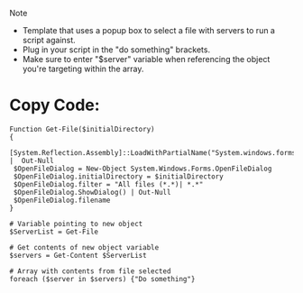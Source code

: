 > [!NOTE]
> - Template that uses a popup box to select a file with servers to run a script against.
> - Plug in your script in the "do something" brackets.
> - Make sure to enter "$server" variable when referencing the object you're targeting within the array.


# Copy Code:
```
Function Get-File($initialDirectory) 
{    
 [System.Reflection.Assembly]::LoadWithPartialName("System.windows.forms") |  Out-Null 
 $OpenFileDialog = New-Object System.Windows.Forms.OpenFileDialog 
 $OpenFileDialog.initialDirectory = $initialDirectory 
 $OpenFileDialog.filter = "All files (*.*)| *.*" 
 $OpenFileDialog.ShowDialog() | Out-Null 
 $OpenFileDialog.filename 
} 

# Variable pointing to new object
$ServerList = Get-File

# Get contents of new object variable
$servers = Get-Content $ServerList 

# Array with contents from file selected
foreach ($server in $servers) {"Do something"} 
```
